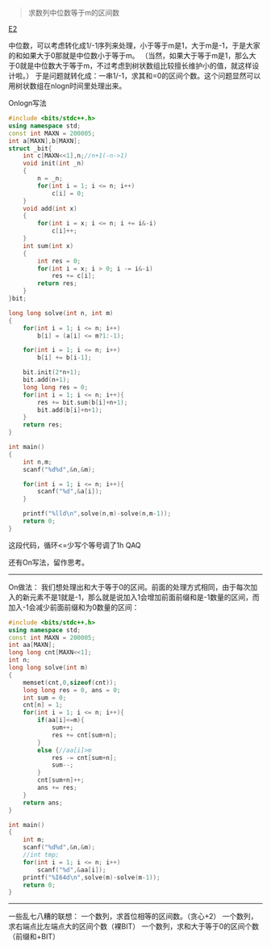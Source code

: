 
> 求数列中位数等于m的区间数

[E2][1]

中位数，可以考虑转化成1/-1序列来处理，小于等于m是1，大于m是-1，于是大家的和如果大于0那就是中位数小于等于m。
（当然，如果大于等于m是1，那么大于0就是中位数大于等于m，不过考虑到树状数组比较擅长维护小的值，就这样设计啦。）
于是问题就转化成：一串1/-1，求其和=0的区间个数。这个问题显然可以用树状数组在nlogn时间里处理出来。

Onlogn写法
``` cpp
#include <bits/stdc++.h>
using namespace std;
const int MAXN = 200005;
int a[MAXN],b[MAXN];
struct _bit{
    int c[MAXN<<1],n;//n+1(-n->1)
    void init(int _n)
    {
        n = _n;
        for(int i = 1; i <= n; i++)
            c[i] = 0;
    }
    void add(int x)
    {
        for(int i = x; i <= n; i += i&-i)
            c[i]++;
    }
    int sum(int x)
    {
        int res = 0;
        for(int i = x; i > 0; i -= i&-i)
            res += c[i];
        return res;
    }
}bit;

long long solve(int n, int m)
{
    for(int i = 1; i <= n; i++)
        b[i] = (a[i] <= m?1:-1);

    for(int i = 1; i <= n; i++)
        b[i] += b[i-1];

    bit.init(2*n+1);
    bit.add(n+1);
    long long res = 0;
    for(int i = 1; i <= n; i++){
        res += bit.sum(b[i]+n+1);
        bit.add(b[i]+n+1);
    }
    return res;
}

int main()
{
    int n,m;
    scanf("%d%d",&n,&m);

    for(int i = 1; i <= n; i++){
        scanf("%d",&a[i]);
    }

    printf("%lld\n",solve(n,m)-solve(n,m-1));
    return 0;
}

```
这段代码，循环<=少写个等号调了1h QAQ

还有On写法，留作思考。

******
On做法：
我们想处理出和大于等于0的区间。前面的处理方式相同，由于每次加入的新元素不是1就是-1，那么就是说加入1会增加前面前缀和是-1数量的区间，而加入-1会减少前面前缀和为0数量的区间：

``` cpp
#include <bits/stdc++.h>
using namespace std;
const int MAXN = 200005;
int aa[MAXN];
long long cnt[MAXN<<1];
int n;
long long solve(int m)
{
    memset(cnt,0,sizeof(cnt));
    long long res = 0, ans = 0;
    int sum = 0;
    cnt[n] = 1;
    for(int i = 1; i <= n; i++){
        if(aa[i]<=m){
            sum++;
            res += cnt[sum+n];
        }
        else {//aa[i]>m
            res -= cnt[sum+n];
            sum--;
        }
        cnt[sum+n]++;
        ans += res;
    }
    return ans;
}

int main()
{
    int m;
    scanf("%d%d",&n,&m);
    //int tmp;
    for(int i = 1; i <= n; i++)
        scanf("%d",&aa[i]);
    printf("%I64d\n",solve(m)-solve(m-1));
    return 0;
}

```


*****
一些乱七八糟的联想：
一个数列，求首位相等的区间数。（贪心+2）
一个数列，求右端点比左端点大的区间个数（裸BIT）
一个数列，求和大于等于0的区间个数（前缀和+BIT）

  [1]: http://codeforces.com/contest/1005/problem/E2